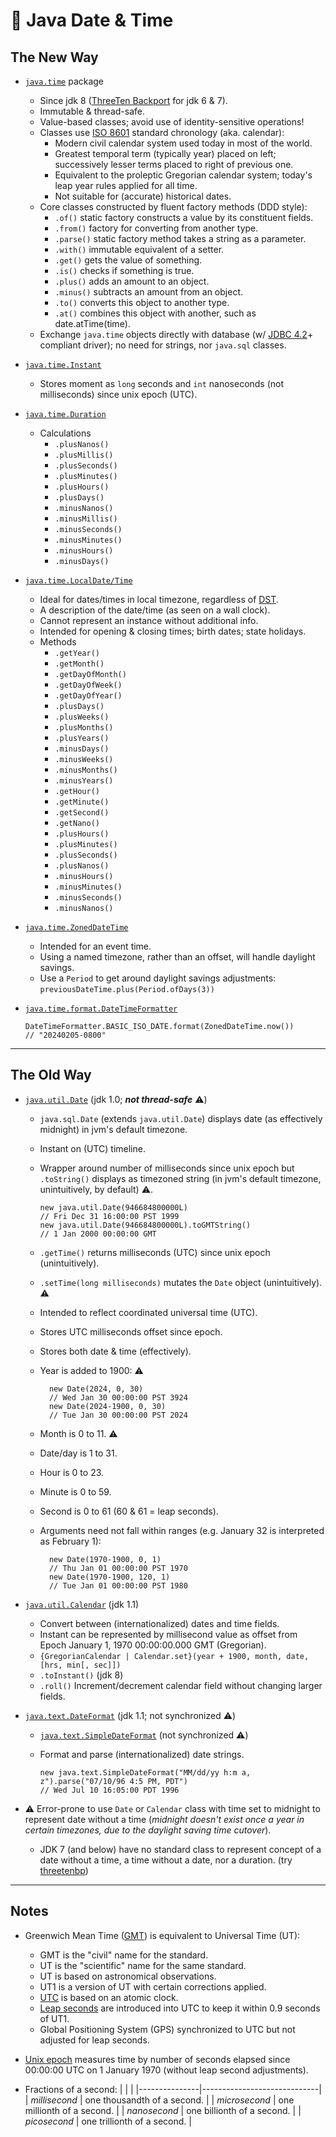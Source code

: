 📆 Java Date & Time
===================

The New Way
-----------

* [`java.time`](https://docs.oracle.com/javase/8/docs/api/java/time/package-summary.html) package
    - Since jdk 8 ([ThreeTen Backport](https://www.threeten.org/threetenbp/) for jdk 6 & 7).
    - Immutable & thread-safe.
    - Value-based classes; avoid use of identity-sensitive operations!
    - Classes use [ISO 8601](https://en.wikipedia.org/wiki/ISO_8601) standard chronology (aka. calendar):
        - Modern civil calendar system used today in most of the world.
        - Greatest temporal term (typically year) placed on left; successively lesser terms placed to right of previous one.
        - Equivalent to the proleptic Gregorian calendar system; today's leap year rules applied for all time.
        - Not suitable for (accurate) historical dates.
    - Core classes constructed by fluent factory methods (DDD style):
        - `.of()` static factory constructs a value by its constituent fields.
        - `.from()` factory for converting from another type.
        - `.parse()` static factory method takes a string as a parameter.
        - `.with()` immutable equivalent of a setter.
        - `.get()` gets the value of something.
        - `.is()` checks if something is true.
        - `.plus()` adds an amount to an object.
        - `.minus()` subtracts an amount from an object.
        - `.to()` converts this object to another type.
        - `.at()` combines this object with another, such as date.atTime(time).
    - Exchange `java.time` objects directly with database (w/ [JDBC 4.2](https://download.oracle.com/otn-pub/jcp/jdbc-4_2-mrel2-eval-spec/jdbc4.2-fr-spec.pdf)+ compliant driver); no need for strings, nor `java.sql` classes.


* [`java.time.Instant`](https://docs.oracle.com/javase/8/docs/api/java/time/Instant.html)
    - Stores moment as `long` seconds and `int` nanoseconds (not milliseconds) since unix epoch (UTC).


* [`java.time.Duration`](https://docs.oracle.com/javase/8/docs/api/java/time/Duration.html)
    - Calculations
        - `.plusNanos()`
        - `.plusMillis()`
        - `.plusSeconds()`
        - `.plusMinutes()`
        - `.plusHours()`
        - `.plusDays()`
        - `.minusNanos()`
        - `.minusMillis()`
        - `.minusSeconds()`
        - `.minusMinutes()`
        - `.minusHours()`
        - `.minusDays()`


* [`java.time.LocalDate/Time`](https://docs.oracle.com/javase/8/docs/api/java/time/LocalDateTime.html)
    - Ideal for dates/times in local timezone, regardless of [DST](https://en.wikipedia.org/wiki/Daylight_saving_time).
    - A description of the date/time (as seen on a wall clock).
    - Cannot represent an instance without additional info.
    - Intended for opening & closing times; birth dates; state holidays.
    - Methods
        - `.getYear()`
        - `.getMonth()`
        - `.getDayOfMonth()`
        - `.getDayOfWeek()`
        - `.getDayOfYear()`
        - `.plusDays()`
        - `.plusWeeks()`
        - `.plusMonths()`
        - `.plusYears()`
        - `.minusDays()`
        - `.minusWeeks()`
        - `.minusMonths()`
        - `.minusYears()`
        - `.getHour()`
        - `.getMinute()`
        - `.getSecond()`
        - `.getNano()`
        - `.plusHours()`
        - `.plusMinutes()`
        - `.plusSeconds()`
        - `.plusNanos()`
        - `.minusHours()`
        - `.minusMinutes()`
        - `.minusSeconds()`
        - `.minusNanos()`


* [`java.time.ZonedDateTime`](https://docs.oracle.com/javase/8/docs/api/java/time/ZonedDateTime.html)
    - Intended for an event time.
    - Using a named timezone, rather than an offset, will handle daylight savings.
    - Use a `Period` to get around daylight savings adjustments:
        `previousDateTime.plus(Period.ofDays(3))`


* [`java.time.format.DateTimeFormatter`](https://docs.oracle.com/javase/8/docs/api/java/time/format/DateTimeFormatter.html)

      DateTimeFormatter.BASIC_ISO_DATE.format(ZonedDateTime.now())
      // "20240205-0800"


---

The Old Way
-----------

* [`java.util.Date`](https://docs.oracle.com/javase/8/docs/api/java/util/Date.html) (jdk 1.0; ***not thread-safe*** ⚠️)
    - `java.sql.Date` (extends `java.util.Date`) displays date (as effectively midnight) in jvm's default timezone.
    - Instant on (UTC) timeline.
    - Wrapper around number of milliseconds since unix epoch but `.toString()` displays as timezoned string (in jvm's default timezone, unintuitively, by default) ⚠️.

          new java.util.Date(946684800000L)
          // Fri Dec 31 16:00:00 PST 1999
          new java.util.Date(946684800000L).toGMTString()
          // 1 Jan 2000 00:00:00 GMT
    - `.getTime()` returns milliseconds (UTC) since unix epoch (unintuitively).
    - `.setTime(long milliseconds)` mutates the `Date` object (unintuitively). ⚠️
    - Intended to reflect coordinated universal time (UTC).
    - Stores UTC milliseconds offset since epoch.
    - Stores both date & time (effectively).
    - Year is added to 1900: ⚠️

            new Date(2024, 0, 30)
            // Wed Jan 30 00:00:00 PST 3924
            new Date(2024-1900, 0, 30)
            // Tue Jan 30 00:00:00 PST 2024
    - Month is 0 to 11. ⚠️
    - Date/day is 1 to 31.
    - Hour is 0 to 23.
    - Minute is 0 to 59.
    - Second is 0 to 61 (60 & 61 = leap seconds).
    - Arguments need not fall within ranges (e.g. January 32 is interpreted as February 1):

            new Date(1970-1900, 0, 1)
            // Thu Jan 01 00:00:00 PST 1970
            new Date(1970-1900, 120, 1)
            // Tue Jan 01 00:00:00 PST 1980


* [`java.util.Calendar`](https://docs.oracle.com/javase/8/docs/api/java/util/Calendar.html) (jdk 1.1)
    - Convert between (internationalized) dates and time fields.
    - Instant can be represented by millisecond value as offset from Epoch January 1, 1970 00:00:00.000 GMT (Gregorian).
    - `{GregorianCalendar | Calendar.set}(year + 1900, month, date, [hrs, min[, sec]])`
    - `.toInstant()`  (jdk 8)
    - `.roll()`  Increment/decrement calendar field without changing larger fields.


* [`java.text.DateFormat`](https://docs.oracle.com/javase/8/docs/api/java/text/DateFormat.html) (jdk 1.1; not synchronized ⚠️)
    - [`java.text.SimpleDateFormat`](https://docs.oracle.com/javase/8/docs/api/java/text/SimpleDateFormat.html) (not synchronized ⚠️)
    - Format and parse (internationalized) date strings.

          new java.text.SimpleDateFormat("MM/dd/yy h:m a, z").parse("07/10/96 4:5 PM, PDT")
          // Wed Jul 10 16:05:00 PDT 1996

* ⚠️ Error-prone to use `Date` or `Calendar` class with time set to midnight to represent date without a time (_midnight doesn't exist once a year in certain timezones, due to the daylight saving time cutover_).
    - JDK 7 (and below) have no standard class to represent concept of a date without a time, a time without a date, nor a duration. (try [threetenbp](https://www.threeten.org/threetenbp/))


---

Notes
-----

* Greenwich Mean Time ([GMT](https://en.wikipedia.org/wiki/Greenwich_Mean_Time)) is equivalent to Universal Time (UT):
    - GMT is the "civil" name for the standard.
    - UT is the "scientific" name for the same standard.
    - UT is based on astronomical observations.
    - UT1 is a version of UT with certain corrections applied.
    - [UTC](https://en.wikipedia.org/wiki/Coordinated_Universal_Time) is based on an atomic clock.
    - [Leap seconds](https://en.wikipedia.org/wiki/Leap_second) are introduced into UTC to keep it within 0.9 seconds of UT1.
    - Global Positioning System (GPS) synchronized to UTC but not adjusted for leap seconds.

* [Unix epoch](https://en.wikipedia.org/wiki/Unix_time) measures time by number of seconds elapsed since 00:00:00 UTC on 1 January 1970 (without leap second adjustments).

* Fractions of a second:
    |               |                             |
    |---------------|-----------------------------|
    | _millisecond_ | one thousandth of a second. |
    | _microsecond_ | one millionth of a second.  |
    | _nanosecond_  | one billionth of a second.  |
    | _picosecond_  | one trillionth of a second. |
